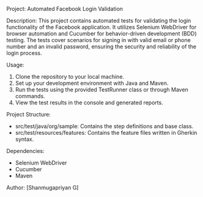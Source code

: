 Project: Automated Facebook Login Validation

Description:
This project contains automated tests for validating the login functionality of the Facebook application. It utilizes Selenium WebDriver for browser automation and Cucumber for behavior-driven development (BDD) testing. The tests cover scenarios for signing in with valid email or phone number and an invalid password, ensuring the security and reliability of the login process.

Usage:
1. Clone the repository to your local machine.
2. Set up your development environment with Java and Maven.
3. Run the tests using the provided TestRunner class or through Maven commands.
4. View the test results in the console and generated reports.

Project Structure:
- src/test/java/org/sample: Contains the step definitions and base class.
- src/test/resources/features: Contains the feature files written in Gherkin syntax.

Dependencies:
- Selenium WebDriver
- Cucumber
- Maven

Author:
[Shanmugapriyan G]
